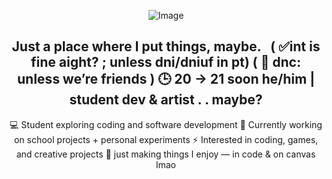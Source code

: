 <div align="center">
  
![Image](https://github.com/user-attachments/assets/6c04028c-d6ed-46a1-bed9-eb8a5362875a)

Just a place where I put things, maybe.
  &nbsp;
( ✅int is fine aight? ; unless dni/dniuf in pt) ( 🚫 dnc: unless we’re friends ) 
🕒 20 → 21 soon
he/him | student dev & artist . . maybe? 
  ---
💻 Student exploring coding and software development 
🚀 Currently working on school projects + personal experiments
⚡ Interested in coding, games, and creative projects 
🌙 just making things I enjoy — in code & on canvas lmao
</div>
